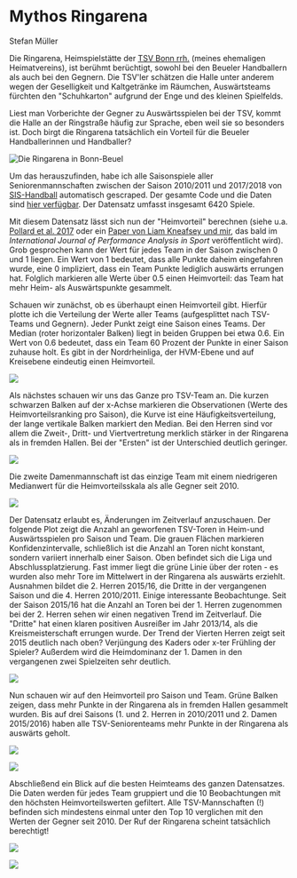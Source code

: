 Mythos Ringarena
================
Stefan Müller

Die Ringarena, Heimspielstätte der [TSV Bonn rrh.](http://tsv-bonn.de) (meines ehemaligen Heimatvereins), ist berühmt berüchtigt, sowohl bei den Beueler Handballern als auch bei den Gegnern. Die TSV'ler schätzen die Halle unter anderem wegen der Geselligkeit und Kaltgetränke im Räumchen, Auswärtsteams fürchten den "Schuhkarton" aufgrund der Enge und des kleinen Spielfelds.

Liest man Vorberichte der Gegner zu Auswärtsspielen bei der TSV, kommt die Halle an der Ringstraße häufig zur Sprache, eben weil sie so besonders ist. Doch birgt die Ringarena tatsächlich ein Vorteil für die Beueler Handballerinnen und Handballer?

![Die Ringarena in Bonn-Beuel](ringarena.jpg)

Um das herauszufinden, habe ich alle Saisonspiele aller Seniorenmannschaften zwischen der Saison 2010/2011 und 2017/2018 von [SIS-Handball](http://sis-handball.de) automatisch gescraped. Der gesamte Code und die Daten sind [hier verfügbar](https://github.com/stefan-mueller/ringarena). Der Datensatz umfasst insgesamt 6420 Spiele.

Mit diesem Datensatz lässt sich nun der "Heimvorteil" berechnen (siehe u.a. [Pollard et al. 2017](https://www.tandfonline.com/doi/abs/10.1080/24748668.2017.1372164) oder ein [Paper von Liam Kneafsey und mir](https://muellerstefan.net/papers/ijpas_kneafsey_mueller.pdf), das bald im *International Journal of Performance Analysis in Sport* veröffentlicht wird). Grob gesprochen kann der Wert für jedes Team in der Saison zwischen 0 und 1 liegen. Ein Wert von 1 bedeutet, dass alle Punkte daheim eingefahren wurde, eine 0 impliziert, dass ein Team Punkte lediglich auswärts errungen hat. Folglich markieren alle Werte über 0.5 einen Heimvorteil: das Team hat mehr Heim- als Auswärtspunkte gesammelt.

Schauen wir zunächst, ob es überhaupt einen Heimvorteil gibt. Hierfür plotte ich die Verteilung der Werte aller Teams (aufgesplittet nach TSV-Teams und Gegnern). Jeder Punkt zeigt eine Saison eines Teams. Der Median (roter horizontaler Balken) liegt in beiden Gruppen bei etwa 0.6. Ein Wert von 0.6 bedeutet, dass ein Team 60 Prozent der Punkte in einer Saison zuhause holt. Es gibt in der Nordrheinliga, der HVM-Ebene und auf Kreisebene eindeutig einen Heimvorteil.

![](ringarena_files/figure-markdown_github/unnamed-chunk-6-1.png)

Als nächstes schauen wir uns das Ganze pro TSV-Team an. Die kurzen schwarzen Balken auf der x-Achse markieren die Observationen (Werte des Heimvorteilsranking pro Saison), die Kurve ist eine Häufigkeitsverteilung, der lange vertikale Balken markiert den Median. Bei den Herren sind vor allem die Zweit-, Dritt- und Viertvertretung merklich stärker in der Ringarena als in fremden Hallen. Bei der "Ersten" ist der Unterschied deutlich geringer.

![](ringarena_files/figure-markdown_github/unnamed-chunk-9-1.png)

Die zweite Damenmannschaft ist das einzige Team mit einem niedrigeren Medianwert für die Heimvorteilsskala als alle Gegner seit 2010.

![](ringarena_files/figure-markdown_github/unnamed-chunk-10-1.png)

Der Datensatz erlaubt es, Änderungen im Zeitverlauf anzuschauen. Der folgende Plot zeigt die Anzahl an geworfenen TSV-Toren in Heim-und Auswärtsspielen pro Saison und Team. Die grauen Flächen markieren Konfidenzintervalle, schließlich ist die Anzahl an Toren nicht konstant, sondern variiert innerhalb einer Saison. Oben befindet sich die Liga und Abschlussplatzierung. Fast immer liegt die grüne Linie über der roten - es wurden also mehr Tore im Mittelwert in der Ringarena als auswärts erziehlt. Ausnahmen bildet die 2. Herren 2015/16, die Dritte in der vergangenen Saison und die 4. Herren 2010/2011. Einige interessante Beobachtunge. Seit der Saison 2015/16 hat die Anzahl an Toren bei der 1. Herren zugenommen bei der 2. Herren sehen wir einen negativen Trend im Zeitverlauf. Die "Dritte" hat einen klaren positiven Ausreißer im Jahr 2013/14, als die Kreismeisterschaft errungen wurde. Der Trend der Vierten Herren zeigt seit 2015 deutlich nach oben? Verjüngung des Kaders oder x-ter Frühling der Spieler? Außerdem wird die Heimdominanz der 1. Damen in den vergangenen zwei Spielzeiten sehr deutlich.

![](ringarena_files/figure-markdown_github/unnamed-chunk-11-1.png)

Nun schauen wir auf den Heimvorteil pro Saison und Team. Grüne Balken zeigen, dass mehr Punkte in der Ringarena als in fremden Hallen gesammelt wurden. Bis auf drei Saisons (1. und 2. Herren in 2010/2011 und 2. Damen 2015/2016) haben alle TSV-Seniorenteams mehr Punkte in der Ringarena als auswärts geholt.

![](ringarena_files/figure-markdown_github/unnamed-chunk-13-1.png)

![](ringarena_files/figure-markdown_github/unnamed-chunk-14-1.png)

Abschließend ein Blick auf die besten Heimteams des ganzen Datensatzes. Die Daten werden für jedes Team gruppiert und die 10 Beobachtungen mit den höchsten Heimvorteilswerten gefiltert. Alle TSV-Mannschaften (!) befinden sich mindestens einmal unter den Top 10 verglichen mit den Werten der Gegner seit 2010. Der Ruf der Ringarena scheint tatsächlich berechtigt!

![](ringarena_files/figure-markdown_github/unnamed-chunk-17-1.png)

![](ringarena_files/figure-markdown_github/unnamed-chunk-18-1.png)
